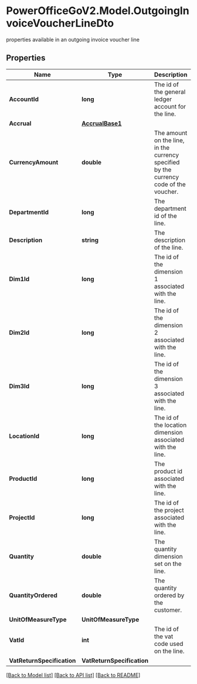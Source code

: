 # PowerOfficeGoV2.Model.OutgoingInvoiceVoucherLineDto
properties available in an outgoing invoice voucher line

## Properties

Name | Type | Description | Notes
------------ | ------------- | ------------- | -------------
**AccountId** | **long** | The id of the general ledger account for the line. | [optional] 
**Accrual** | [**AccrualBase1**](AccrualBase1.md) |  | [optional] 
**CurrencyAmount** | **double** | The amount on the line, in the currency specified by the currency code of the voucher. | [optional] 
**DepartmentId** | **long** | The department id of the line. | [optional] 
**Description** | **string** | The description of the line. | [optional] 
**Dim1Id** | **long** | The id of the dimension 1 associated with the line. | [optional] 
**Dim2Id** | **long** | The id of the dimension 2 associated with the line. | [optional] 
**Dim3Id** | **long** | The id of the dimension 3 associated with the line. | [optional] 
**LocationId** | **long** | The id of the location dimension associated with the line. | [optional] 
**ProductId** | **long** | The product id associated with the line. | [optional] 
**ProjectId** | **long** | The id of the project associated with the line. | [optional] 
**Quantity** | **double** | The quantity dimension set on the line. | [optional] 
**QuantityOrdered** | **double** | The quantity ordered by the customer. | [optional] 
**UnitOfMeasureType** | **UnitOfMeasureType** |  | [optional] 
**VatId** | **int** | The id of the vat code used on the line. | [optional] 
**VatReturnSpecification** | **VatReturnSpecification** |  | [optional] 

[[Back to Model list]](../../README.md#documentation-for-models) [[Back to API list]](../../README.md#documentation-for-api-endpoints) [[Back to README]](../../README.md)


